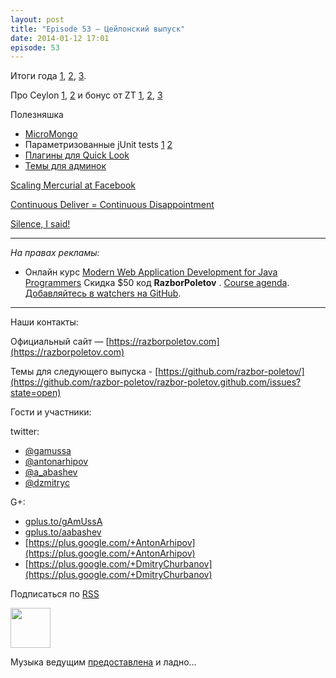 ```yaml
---
layout: post
title: "Episode 53 — Цейлонский выпуск"
date: 2014-01-12 17:01
episode: 53
---
```


Итоги года [1](http://jaxenter.com/why-java-skills-are-still-golden-for-developers.1-49296.html), [2](http://code2013.herokuapp.com/), [3](http://blogs.tedneward.com/2014/01/03/Tech+Predictions+2014.aspx).

Про Ceylon [1](http://ceylon-lang.org/blog/2013/11/12/ceylon-1/), [2](http://blog.jooq.org/2013/12/03/top-10-ceylon-language-features-i-wish-we-had-in-java/) и бонус от ZT [1](https://github.com/antonarhipov/ceylon-http-server), [2](http://zeroturnaround.com/rebellabs/the-adventurous-developers-guide-to-jvm-languages-java-scala-groovy-fantom-clojure-ceylon-kotlin-xtend/), [3](https://github.com/zeroturnaround/jvm-languages-report)

Полезняшка

* [MicroMongo](http://coderwall.com/p/ugb2ow)
* Параметризованные jUnit tests [1](http://www.javacodegeeks.com/2013/12/parameterized-junit-tests-with-junitparams.html) [2](http://docs.spockframework.org/en/latest/data_driven_testing.html)
* [Плагины для Quick Look](https://github.com/sindresorhus/quick-look-plugins)
* [Темы для админок](http://designm.ag/inspiration/31-admin-backend-dashboard-templates/)

[Scaling Mercurial at Facebook](https://code.facebook.com/posts/218678814984400/scaling-mercurial-at-facebook/) 

[Continuous Deliver = Continuous Disappointment](http://www.forbes.com/sites/steveblank/2014/01/03/tesla-and-adobe-why-continuous-deployment-may-mean-continuous-customer-disappointment/3/)

[Silence, I said!](http://blog.circleci.com/silence-is-for-the-weak/)

---

_На правах рекламы:_

* Онлайн курс [Modern Web Application Development for Java Programmers](http://www.eventbrite.com/e/modern-web-application-development-for-java-programmers-tickets-9775299183) Скидка $50 код **RazborPoletov** . [Course agenda](https://github.com/yfain/WebDevForJavaProgrammers). [Добавляйтесь в watchers на GitHub](https://github.com/yfain/WebDevForJavaProgrammers/watchers).

---

Наши контакты:

Официальный сайт — [https://razborpoletov.com](https://razborpoletov.com)

Темы для следующего выпуска - [https://github.com/razbor-poletov/](https://github.com/razbor-poletov/razbor-poletov.github.com/issues?state=open)

Гости и участники:

twitter: 

 * [@gamussa](https://twitter.com/#!/gamussa)
 * [@antonarhipov](https://twitter.com/#!/antonarhipov)
 * [@a_abashev](https://twitter.com/#!/a_abashev)
 * [@dzmitryc ](https://twitter.com/#!/dzmitryc)

G+:

 * [gplus.to/gAmUssA](http://gplus.to/gAmUssA) 
 * [gplus.to/aabashev](http://gplus.to/aabashev) 
 * [https://plus.google.com/+AntonArhipov](https://plus.google.com/+AntonArhipov) 
 * [https://plus.google.com/+DmitryChurbanov](https://plus.google.com/+DmitryChurbanov) 

<!-- player goes here-->

<audio preload="none">
   <source src="http://traffic.libsyn.com/razborpoletov/razbor_53.mp3" type="audio/mp3" />
   Your browser does not support the audio tag.
</audio>

Подписаться по [RSS](http://feeds.feedburner.com/razbor-podcast)

<!-- episode file link goes here-->
<a href="http://traffic.libsyn.com/razborpoletov/razbor_53.mp3" imageanchor="1" style="clear: left; margin-bottom: 1em; margin-left: auto; margin-right: 2em;"><img border="0" height="64" src="https://razborpoletov.com/images/mp3.png" width="64" /></a>

Музыка ведущим [предоставлена](http://www.audiobank.fm/single-music/27/111/More-And-Less/) и ладно...
